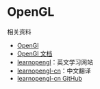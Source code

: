 # OpenGL

相关资料

* [OpenGl](https://www.opengl.org/)
* [OpenGl 文档](https://www.khronos.org/registry/OpenGL-Refpages/gl4/)
* [learnopengl](https://learnopengl.com/)：英文学习网站
* [learnopengl-cn](https://learnopengl-cn.github.io/)：中文翻译
* [learnopengl-cn GitHub](https://github.com/LearnOpenGL-CN/LearnOpenGL-CN)

